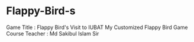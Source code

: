 # Flappy-Bird-s
Game Title : Flappy Bird's Visit to IUBAT  My Customized Flappy Bird Game  Course Teacher : Md Sakibul Islam Sir

